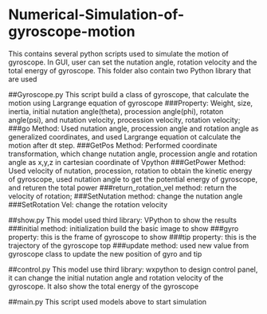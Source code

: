 # Numerical-Simulation-of-gyroscope-motion
This contains several python scripts used to simulate the motion of gyroscope. In GUI, user can set the nutation angle, rotation velocity and the total energy of gyroscope. This folder also contain two Python library that are used

##Gyroscope.py
This script build a class of gyroscope, that calculate the motion using Largrange equation of gyroscope
###Property:
Weight, size, inertia, initial nutation angle(theta), procession angle(phi), rotaton angle(psi), and nutation velocity, procession velocity, rotation velocity;
###go Method:
Used nutation angle, procession angle and rotation angle as generalized coordinates, and used Largrange equation ot calculate the motion after dt step.
###GetPos Method: 
Performed coordinate transformation, which change nutation angle, procession angle and rotation angle as x,y,z in cartesian coordinate of Vpython
###GetPower Method: 
Used velocity of nutation, procession, rotation to obtain the kinetic energy of gyroscope, used nutation angle to get the potential energy of gyroscope, and returen the total power
###return_rotation_vel method: 
return the velocity of rotation;
###SetNutation method: 
change the nutation angle
###SetRotation Vel: 
change the rotation velocity

##show.py
This model used third library: VPython to show the results
###initial method: 
initialization build the basic image to show
###gyro property:
this is the frame of gyroscope to show
###tip property: 
this is the trajectory of the gyroscope top
###update method:
used new value from gyroscope class to update the new position of gyro and tip

##control.py
This model use third library: wxpython to design control panel, it can change the initial nutation angle and rotation velocity of the gyroscope. It also show the total energy of the gyroscope

##main.py
This script used models above to start simulation
